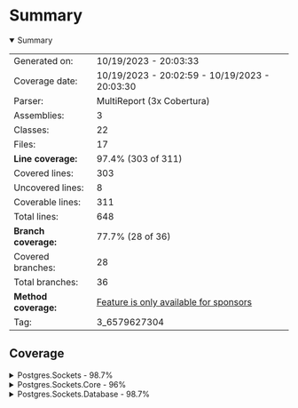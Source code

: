 # Summary
<details open><summary>Summary</summary>

|||
|:---|:---|
| Generated on: | 10/19/2023 - 20:03:33 |
| Coverage date: | 10/19/2023 - 20:02:59 - 10/19/2023 - 20:03:30 |
| Parser: | MultiReport (3x Cobertura) |
| Assemblies: | 3 |
| Classes: | 22 |
| Files: | 17 |
| **Line coverage:** | 97.4% (303 of 311) |
| Covered lines: | 303 |
| Uncovered lines: | 8 |
| Coverable lines: | 311 |
| Total lines: | 648 |
| **Branch coverage:** | 77.7% (28 of 36) |
| Covered branches: | 28 |
| Total branches: | 36 |
| **Method coverage:** | [Feature is only available for sponsors](https://reportgenerator.io/pro) |
| Tag: | 3_6579627304 |

</details>

## Coverage
<details><summary>Postgres.Sockets - 98.7%</summary>

|**Name**|**Line**|**Branch**|
|:---|---:|---:|
|**Postgres.Sockets**|**98.7%**|**81.2%**|
|Postgres.Sockets.Controllers.TestEntityV1Controller|97.9%|78.5%|
|Program|100%|100%|

</details>
<details><summary>Postgres.Sockets.Core - 96%</summary>

|**Name**|**Line**|**Branch**|
|:---|---:|---:|
|**Postgres.Sockets.Core**|**96%**|**75%**|
|Postgres.Sockets.Core.HostedService.DataListener|88.8%||
|Postgres.Sockets.Core.HostedService.DataListenerJob|85.7%||
|Postgres.Sockets.Core.Incoming.Commands.DeleteTestEntityCommand|100%||
|Postgres.Sockets.Core.Incoming.Commands.DeleteTestEntityCommandHandler|100%||
|Postgres.Sockets.Core.Incoming.Commands.InsertTestEntityCommandHandler|100%||
|Postgres.Sockets.Core.Incoming.Commands.UpdateTestEntityCommandHandler|100%||
|Postgres.Sockets.Core.Incoming.Queries.GetTestEntitiesQueryHandler|100%||
|Postgres.Sockets.Core.Incoming.Queries.GetTestEntityQuery|100%||
|Postgres.Sockets.Core.Incoming.Queries.GetTestEntityQueryHandler|100%||
|Postgres.Sockets.Core.NotificationMessage|100%||
|Postgres.Sockets.Core.Outgoing.TestEntityData|100%||
|Postgres.Sockets.Core.TableData|100%||
|Postgres.Sockets.Core.TestEntitiesResponse|100%||
|Postgres.Sockets.Core.TestEntity|100%||
|Postgres.Sockets.Core.TestEntityRequest|100%||
|Postgres.Sockets.Core.WebSocketContext|100%||
|Postgres.Sockets.Core.WebSocketManager|94.2%|75%|

</details>
<details><summary>Postgres.Sockets.Database - 98.7%</summary>

|**Name**|**Line**|**Branch**|
|:---|---:|---:|
|**Postgres.Sockets.Database**|**98.7%**|**75%**|
|Postgres.Sockets.Database.PostgresDbContext|100%|100%|
|Postgres.Sockets.Database.TestEntityDataConfiguration|100%||
|Postgres.Sockets.Database.TestEntityRepository|98.1%|50%|

</details>

